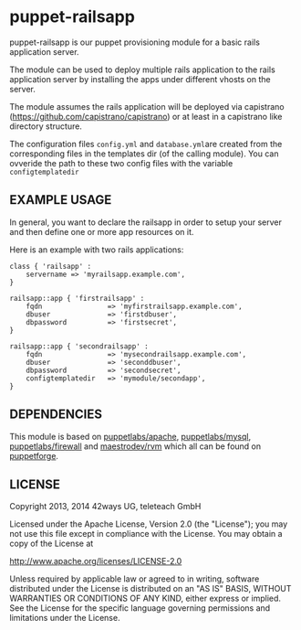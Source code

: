 puppet-railsapp
===============

puppet-railsapp is our puppet provisioning module for a basic rails application server.

The module can be used to deploy multiple rails application to the rails application server by installing the apps under different vhosts on the server.

The module assumes the rails application will be deployed via capistrano (https://github.com/capistrano/capistrano) or at least in a capistrano like directory structure.

The configuration files ``config.yml`` and ``database.yml``are created from the corresponding files in the templates dir (of the calling module).
You can ovveride the path to these two config files with the variable ``configtemplatedir``

EXAMPLE USAGE
-------------

In general, you want to declare the railsapp in order to setup your server and then define one or more app resources on it.

Here is an example with two rails applications:

    class { 'railsapp' :
        servername => 'myrailsapp.example.com',
    }

    railsapp::app { 'firstrailsapp' :
        fqdn                => 'myfirstrailsapp.example.com',
        dbuser              => 'firstdbuser',
        dbpassword          => 'firstsecret',
    }

    railsapp::app { 'secondrailsapp' :
        fqdn                => 'mysecondrailsapp.example.com',
        dbuser              => 'seconddbuser',
        dbpassword          => 'secondsecret',
        configtemplatedir   => 'mymodule/secondapp',
    }


DEPENDENCIES
------------

This module is based on [puppetlabs/apache](https://forge.puppetlabs.com/puppetlabs/apache), [puppetlabs/mysql](https://forge.puppetlabs.com/puppetlabs/mysql), [puppetlabs/firewall](https://forge.puppetlabs.com/puppetlabs/firewall) and [maestrodev/rvm](https://forge.puppetlabs.com/maestrodev/rvm) which all can be found on [puppetforge](https://forge.puppetlabs.com/).

LICENSE
-------

Copyright 2013, 2014 42ways UG, teleteach GmbH

Licensed under the Apache License, Version 2.0 (the "License"); you may not use this file except in compliance with the License. You may obtain a copy of the License at

  http://www.apache.org/licenses/LICENSE-2.0

Unless required by applicable law or agreed to in writing, software distributed under the License is distributed on an "AS IS" BASIS, WITHOUT WARRANTIES OR CONDITIONS OF ANY KIND, either express or implied. See the License for the specific language governing permissions and limitations under the License.
